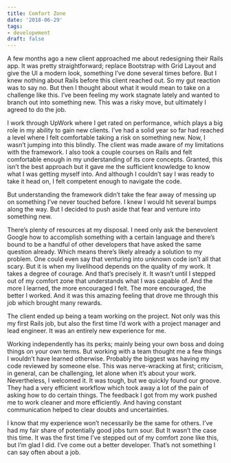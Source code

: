 ```yaml
---
title: Comfort Zone
date: '2018-06-29'
tags:
- developement
draft: false
---
```


A few months ago a new client approached me about redesigning their Rails app. It was pretty straightforward; replace Bootstrap with Grid Layout and give the UI a modern look, something I’ve done several times before. But I knew nothing about Rails before this client reached out. So my gut reaction was to say no. But then I thought about what it would mean to take on a challenge like this. I’ve been feeling my work stagnate lately and wanted to branch out into something new. This was a risky move, but ultimately I agreed to do the job.

I work through UpWork where I get rated on performance, which plays a big role in my ability to gain new clients. I’ve had a solid year so far had reached a level where I felt comfortable taking a risk on something new. Now, I wasn’t jumping into this blindly. The client was made aware of my limitations with the framework. I also took a couple courses on Rails and felt comfortable enough in my understanding of its core concepts. Granted, this isn’t the best approach but it gave me the sufficient knowledge to know what I was getting myself into. And although I couldn’t say I was ready to take it head on, I felt competent enough to navigate the code.

But understanding the framework didn’t take the fear away of messing up on something I’ve never touched before. I knew I would hit several bumps along the way. But I decided to push aside that fear and venture into something new.

There’s plenty of resources at my disposal. I need only ask the benevolent Google how to accomplish something with a certain language and there’s bound to be a handful of other developers that have asked the same question already. Which means there’s likely already a solution to my problem. One could even say that venturing into unknown code isn’t all that scary. But it is when my livelihood depends on the quality of my work. It takes a degree of courage. And that’s precisely it. It wasn’t until I stepped out of my comfort zone that understands what I was capable of. And the more I learned, the more encouraged I felt. The more encouraged, the better I worked. And it was this amazing feeling that drove me through this job which brought many rewards.

The client ended up being a team working on the project. Not only was this my first Rails job, but also the first time I’d work with a project manager and lead engineer. It was an entirely new experience for me.

Working independently has its perks; mainly being your own boss and doing things on your own terms. But working with a team thought me a few things I wouldn’t have learned otherwise. Probably the biggest was having my code reviewed by someone else. This was nerve-wracking at first; criticism, in general, can be challenging, let alone when it’s about your work. Nevertheless, I welcomed it. It was tough, but we quickly found our groove. They had a very efficient workflow which took away a lot of the pain of asking how to do certain things. The feedback I got from my work pushed me to work cleaner and more efficiently. And having constant communication helped to clear doubts and uncertainties.

I know that my experience won’t necessarily be the same for others. I’ve had my fair share of potentially good jobs turn sour. But It wasn’t the case this time. It was the first time I’ve stepped out of my comfort zone like this, but I’m glad I did. I’ve come out a better developer. That’s not something I can say often about a job.